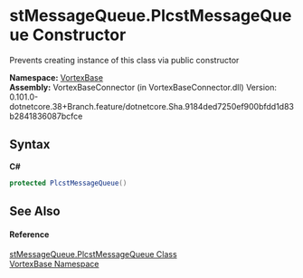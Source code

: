 # stMessageQueue.PlcstMessageQueue Constructor 
 

Prevents creating instance of this class via public constructor

**Namespace:**&nbsp;<a href="N_VortexBase.md">VortexBase</a><br />**Assembly:**&nbsp;VortexBaseConnector (in VortexBaseConnector.dll) Version: 0.101.0-dotnetcore.38+Branch.feature/dotnetcore.Sha.9184ded7250ef900bfdd1d83b2841836087bcfce

## Syntax

**C#**<br />
``` C#
protected PlcstMessageQueue()
```


## See Also


#### Reference
<a href="T_VortexBase_stMessageQueue_PlcstMessageQueue.md">stMessageQueue.PlcstMessageQueue Class</a><br /><a href="N_VortexBase.md">VortexBase Namespace</a><br />